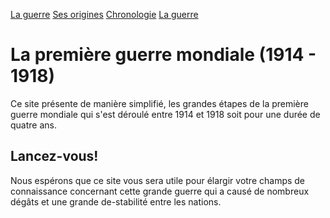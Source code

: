 [La guerre](la-guerre)   [Ses origines](ses-origines)   [Chronologie](chronologie)   [La guerre](https://github.com/Frankwel/Premiere-guerre-mondiale/blob/master/bilan.md)

# La première guerre mondiale (1914 - 1918)

Ce site présente de manière simplifié, les grandes étapes de la première guerre mondiale qui s'est déroulé entre 1914 et 1918 soit pour une durée de quatre ans.

## Lancez-vous!

Nous espérons que ce site vous sera utile pour élargir votre champs de connaissance concernant cette grande guerre qui a causé de nombreux dégâts et une grande de-stabilité entre les nations.
